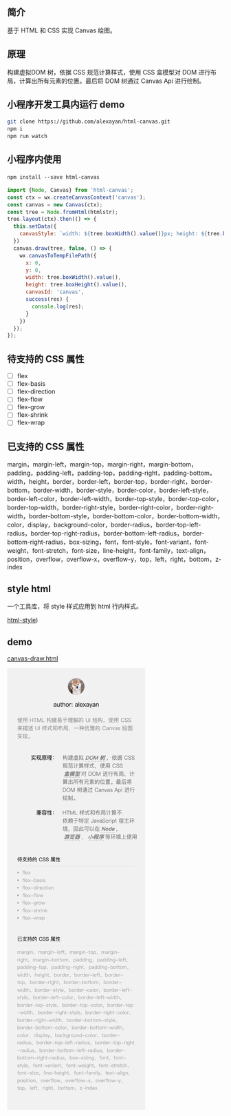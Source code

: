## 简介

基于 HTML 和 CSS 实现 Canvas 绘图。

## 原理

构建虚拟DOM 树，依据 CSS 规范计算样式，使用 CSS 盒模型对 DOM 进行布局，计算出所有元素的位置。最后将 DOM 树通过 Canvas Api 进行绘制。

## 小程序开发工具内运行 demo

``` bash
git clone https://github.com/alexayan/html-canvas.git
npm i
npm run watch
```

## 小程序内使用

`npm install --save html-canvas`

```javascript
import {Node, Canvas} from 'html-canvas';
const ctx = wx.createCanvasContext('canvas');
const canvas = new Canvas(ctx);
const tree = Node.fromHtml(htmlstr);
tree.layout(ctx).then(() => {
  this.setData({
    canvasStyle: `width: ${tree.boxWidth().value()}px; height: ${tree.boxHeight().value()}px;`
  })
  canvas.draw(tree, false, () => {
    wx.canvasToTempFilePath({
      x: 0,
      y: 0,
      width: tree.boxWidth().value(),
      height: tree.boxHeight().value(),
      canvasId: 'canvas',
      success(res) {
        console.log(res);
      }
    })
  });
});
```

## 待支持的 CSS 属性

- [ ] flex
- [ ] flex-basis
- [ ] flex-direction
- [ ] flex-flow
- [ ] flex-grow
- [ ] flex-shrink
- [ ] flex-wrap

## 已支持的 CSS 属性

margin，margin-left，margin-top，margin-right，margin-bottom，padding，padding-left，padding-top，padding-right，padding-bottom，width，height，border，border-left，border-top，border-right，border-bottom，border-width，border-style，border-color，border-left-style，border-left-color，border-left-width，border-top-style，border-top-color，border-top-width，border-right-style，border-right-color，border-right-width，border-bottom-style，border-bottom-color，border-bottom-width，color，display，background-color，border-radius，border-top-left-radius，border-top-right-radius，border-bottom-left-radius，border-bottom-right-radius，box-sizing，font，font-style，font-variant，font-weight，font-stretch，font-size，line-height，font-family，text-align，position，overflow，overflow-x，overflow-y，top，left，right，bottom，z-index

## style html

一个工具库，将 style 样式应用到 html 行内样式。

[html-style](https://github.com/alexayan/html-style))

## demo

[canvas-draw.html](./canvas-draw.html)

![canvas-draw](canvas-draw.png)